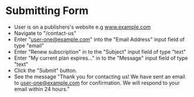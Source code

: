 # Submitting Form

- User is on a publishers's website e.g www.example.com
- Navigate to "/contact-us"
- Enter "user-one@example.com" into the "Email Address" input field of type "email"
- Enter "Renew subscription" in to the "Subject" input field of type "text"
- Enter "My current plan expires..." in to the "Message" input field of type "text" 
- Click the "Submit" button.
- See the message "Thank you for contacting us! We have sent an email to user-one@example.com for confirmation. We will respond to your email within 24 hours."
